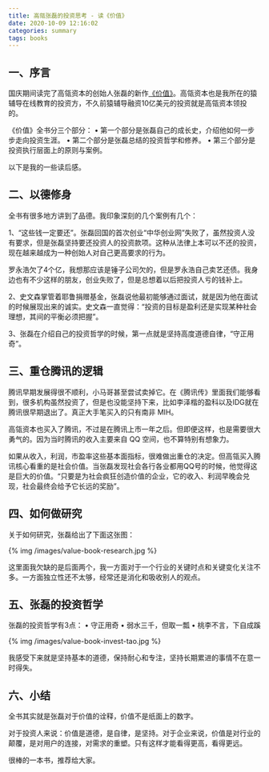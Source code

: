 ```yaml
---
title: 高瓴张磊的投资思考 - 读《价值》
date: 2020-10-09 12:16:02
categories: summary
tags: books
---
```


## 一、序言

国庆期间读完了高瓴资本的创始人张磊的新作[《价值》](https://book.douban.com/subject/35188914/)。高瓴资本也是我所在的猿辅导在线教育的投资方，不久前猿辅导融资10亿美元的投资就是高瓴资本领投的。

《价值》全书分三个部分：
 • 第一个部分是张磊自己的成长史，介绍他如何一步步走向投资生涯。
 • 第二个部分是张磊总结的投资哲学和修养。
 • 第三个部分是投资执行层面上的原则与案例。

以下是我的一些读后感。

## 二、以德修身

全书有很多地方讲到了品德。我印象深刻的几个案例有几个：

1、“这些钱一定要还”。张磊回国的首次创业“中华创业网”失败了，虽然投资人没有要求，但是张磊坚持要还投资人的投资款项。这种从法律上本可以不还的投资，现在越来越成为一种创始人对自己更高要求的行为。

罗永浩欠了4个亿，我想那应该是锤子公司欠的，但是罗永浩自己卖艺还债。我身边也有不少这样的朋友，创业失败了，但是总想着以后把投资人亏的钱补上。

2、史文森掌管着耶鲁捐赠基金，张磊说他最初能够通过面试，就是因为他在面试的时候展现出来的诚实。史文森一直觉得：“投资的目标是盈利还是实现某种社会理想，其间的平衡必须把握”。

3、张磊在介绍自己的投资哲学的时候，第一点就是坚持高度道德自律，“守正用奇”。

## 三、重仓腾讯的逻辑

腾讯早期发展得很不顺利，小马哥甚至尝试卖掉它。在《腾讯传》里面我们能够看到，很多机构虽然投资了，但是也没能坚持下来，比如李泽楷的盈科以及IDG就在腾讯很早期退出了。真正大手笔买入的只有南非 MIH。

高瓴资本也买入了腾讯，不过是在腾讯上市一年之后。但即便这样，也是需要很大勇气的。因为当时腾讯的收入主要来自 QQ 空间，也不算特别有想象力。

如果从收入，利润，市盈率这些基本面指标，很难做出重仓的决定。但高瓴买入腾讯核心看重的是社会价值。当张磊发现社会各行各业都用QQ号的时候，他觉得这是巨大的价值。“只要是为社会疯狂创造价值的企业，它的收入、利润早晚会兑现，社会最终会给予它长远的奖励”。

## 四、如何做研究

关于如何研究，张磊给出了下面这张图：

{% img /images/value-book-research.jpg %}

这里面我欠缺的是后面两个，我一方面对于一个行业的关键时点和关键变化关注不多。一方面独立性还不太够，经常还是消化和吸收别人的观点。

## 五、张磊的投资哲学

张磊的投资哲学有3点：
 • 守正用奇
 • 弱水三千，但取一瓢
 • 桃李不言，下自成蹊

{% img /images/value-book-invest-tao.jpg %}

我感受下来就是坚持基本的道德，保持耐心和专注，坚持长期累进的事情不在意一时得失。

## 六、小结

全书其实就是张磊对于价值的诠释，价值不是纸面上的数字。

对于投资人来说：价值是道德，是自律，是坚持。对于企业来说，价值是对行业的颠覆，是对用户的连接，对需求的重塑。只有这样才能看得更高，看得更远。

很棒的一本书，推荐给大家。

